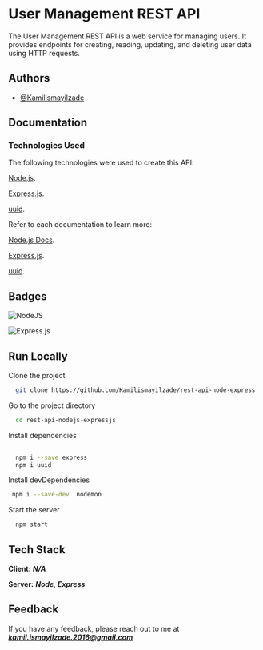 
# User Management REST API

The User Management REST API is a web service for managing users. It provides endpoints for creating, reading, updating, and deleting user data using HTTP requests.


## Authors

- [@Kamilismayilzade](https://www.github.com/Kamilismayilzade)


## Documentation

### Technologies Used
The following technologies were used to create this API:

[Node.js](https://nodejs.org/en).

[Express.js](https://expressjs.com/).

[uuid](https://www.npmjs.com/package/uuid).

Refer to each documentation to learn more:

[Node.js Docs](https://nodejs.org/en/docs).

[Express.js](https://expressjs.com/en/starter/installing.html).

[uuid](https://www.npmjs.com/package/uuid).
## Badges

![NodeJS](https://img.shields.io/badge/node.js-6DA55F?style=plastic&logo=node.js&logoColor=white)

 ![Express.js](https://img.shields.io/badge/express.js-%23404d59.svg?style=plastic&logo=express&logoColor=%2361DAFB)
## Run Locally

Clone the project

```bash
  git clone https://github.com/Kamilismayilzade/rest-api-node-express
```

Go to the project directory

```bash
  cd rest-api-nodejs-expressjs
```

Install dependencies

```bash
  
  npm i --save express
  npm i uuid
```

Install devDependencies

```bash
 npm i --save-dev  nodemon
```

Start the server

```bash
  npm start
```


## Tech Stack

**Client:** *****N/A*****

**Server:** *****Node*****, *****Express*****


## Feedback

If you have any feedback, please reach out to me at *****kamil.ismayilzade.2016@gmail.com*****

